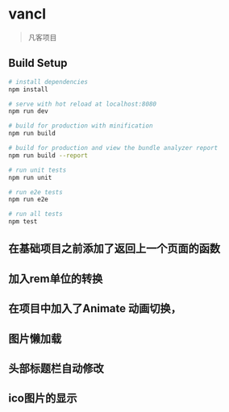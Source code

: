 # vancl

> 凡客项目

## Build Setup

``` bash
# install dependencies
npm install

# serve with hot reload at localhost:8080
npm run dev

# build for production with minification
npm run build

# build for production and view the bundle analyzer report
npm run build --report

# run unit tests
npm run unit

# run e2e tests
npm run e2e

# run all tests
npm test
```

## 在基础项目之前添加了返回上一个页面的函数
## 加入rem单位的转换
##  在项目中加入了Animate 动画切换，
##  图片懒加载
##  头部标题栏自动修改
##  ico图片的显示

